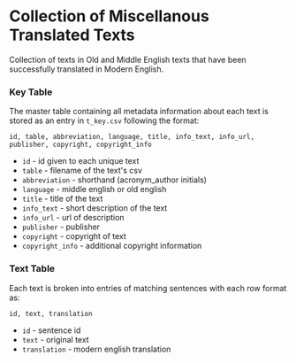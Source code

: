 # Collection of Miscellanous Translated Texts

Collection of texts in Old and Middle English texts that have been successfully translated in Modern English.

### Key Table
The master table containing all metadata information about each 
text is stored as an entry in `t_key.csv` following the format:

```id, table, abbreviation, language, title, info_text, info_url, publisher, copyright, copyright_info```

* `id` - id given to each unique text
* `table` - filename of the text's csv
* `abbreviation` - shorthand (acronym_author initials)
* `language` - middle english or old english
* `title` - title of the text
* `info_text` - short description of the text
* `info_url` - url of description
* `publisher` - publisher
* `copyright` - copyright of text
* `copyright_info` - additional copyright information

### Text Table
Each text is broken into entries of matching sentences with each row format as:

```id, text, translation```
* `id` - sentence id
* `text` - original text
* `translation` - modern english translation